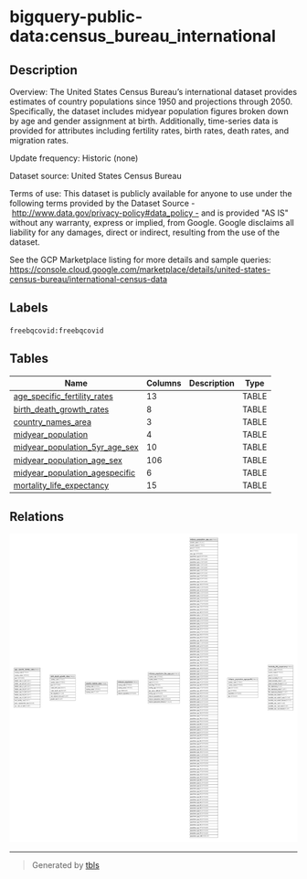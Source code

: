 # bigquery-public-data:census_bureau_international

## Description

Overview: The United States Census Bureau’s international dataset provides estimates of country populations since 1950 and projections through 2050. Specifically, the dataset includes midyear population figures broken down by age and gender assignment at birth. Additionally, time-series data is provided for attributes including fertility rates, birth rates, death rates, and migration rates.  
  
Update frequency: Historic (none)  
  
Dataset source: United States Census Bureau  
  
Terms of use: This dataset is publicly available for anyone to use under the following terms provided by the Dataset Source - http://www.data.gov/privacy-policy#data_policy - and is provided "AS IS" without any warranty, express or implied, from Google. Google disclaims all liability for any damages, direct or indirect, resulting from the use of the dataset.  
  
See the GCP Marketplace listing for more details and sample queries: https://console.cloud.google.com/marketplace/details/united-states-census-bureau/international-census-data

## Labels

`freebqcovid:freebqcovid`

## Tables

| Name | Columns | Description | Type |
| ---- | ------- | ------- | ---- |
| [age_specific_fertility_rates](age_specific_fertility_rates.md) | 13 |  | TABLE |
| [birth_death_growth_rates](birth_death_growth_rates.md) | 8 |  | TABLE |
| [country_names_area](country_names_area.md) | 3 |  | TABLE |
| [midyear_population](midyear_population.md) | 4 |  | TABLE |
| [midyear_population_5yr_age_sex](midyear_population_5yr_age_sex.md) | 10 |  | TABLE |
| [midyear_population_age_sex](midyear_population_age_sex.md) | 106 |  | TABLE |
| [midyear_population_agespecific](midyear_population_agespecific.md) | 6 |  | TABLE |
| [mortality_life_expectancy](mortality_life_expectancy.md) | 15 |  | TABLE |

## Relations

![er](schema.png)

---

> Generated by [tbls](https://github.com/k1LoW/tbls)
